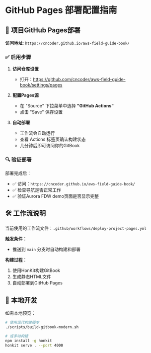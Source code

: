 # GitHub Pages 部署配置指南

## 🚀 项目GitHub Pages部署

**访问地址**: `https://cncoder.github.io/aws-field-guide-book/`

### ✅ 启用步骤

1. **访问仓库设置**
   - 打开：https://github.com/cncoder/aws-field-guide-book/settings/pages

2. **配置Pages源**
   - 在 "Source" 下拉菜单中选择 **"GitHub Actions"**
   - 点击 "Save" 保存设置

3. **自动部署**
   - 工作流会自动运行
   - 查看 Actions 标签页确认构建状态
   - 几分钟后即可访问你的GitBook

### 🔍 验证部署

部署完成后：
- ✅ 访问：`https://cncoder.github.io/aws-field-guide-book/`
- ✅ 检查导航是否正常工作
- ✅ 验证Aurora FDW demo页面是否显示完整

## 🛠️ 工作流说明

当前使用的工作流文件：`.github/workflows/deploy-project-pages.yml`

**触发条件**：
- 推送到 `main` 分支时自动构建和部署

**构建过程**：
1. 使用HonKit构建GitBook
2. 生成静态HTML文件
3. 自动部署到GitHub Pages

## 🔧 本地开发

如需本地预览：
```bash
# 使用现代构建脚本
./scripts/build-gitbook-modern.sh

# 或手动构建
npm install -g honkit
honkit serve . --port 4000
```
